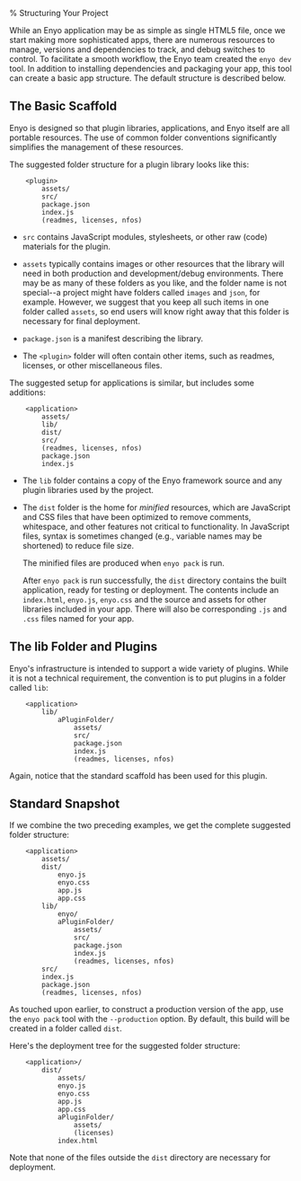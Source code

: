 % Structuring Your Project

While an Enyo application may be as simple as single HTML5 file, once we start
making more sophisticated apps, there are numerous resources to manage, versions
and dependencies to track, and debug switches to control.  To facilitate a
smooth workflow, the Enyo team created the `enyo dev` tool.  In addition to
installing dependencies and packaging your app, this tool can create a basic
app structure.  The default structure is described below.

## The Basic Scaffold

Enyo is designed so that plugin libraries, applications, and Enyo itself are all
portable resources.  The use of common folder conventions significantly
simplifies the management of these resources.

The suggested folder structure for a plugin library looks like this:

        <plugin>
            assets/
            src/
            package.json
            index.js
            (readmes, licenses, nfos)

* `src` contains JavaScript modules, stylesheets, or other raw (code) materials
    for the plugin.

* `assets` typically contains images or other resources that the library will
    need in both production and development/debug environments.  There may be as
    many of these folders as you like, and the folder name is not special--a
    project might have folders called `images` and `json`, for example.
    However, we suggest that you keep all such items in one folder called
    `assets`, so end users will know right away that this folder is necessary
    for final deployment.

* `package.json` is a manifest describing the library.

* The `<plugin>` folder will often contain other items, such as readmes,
    licenses, or other miscellaneous files.

The suggested setup for applications is similar, but includes some additions:

        <application>
            assets/
            lib/
            dist/
            src/
            (readmes, licenses, nfos)
            package.json
            index.js

* The `lib` folder contains a copy of the Enyo framework source and any plugin
    libraries used by the project.

* The `dist` folder is the home for _minified_ resources, which are JavaScript
    and CSS files that have been optimized to remove comments, whitespace, and
    other features not critical to functionality.  In JavaScript files, syntax
    is sometimes changed (e.g., variable names may be shortened) to reduce file
    size.

    The minified files are produced when `enyo pack` is run.

    After `enyo pack` is run successfully, the `dist` directory contains the
    built application, ready for testing or deployment. The contents include
    an `index.html`, `enyo.js`, `enyo.css` and the source and assets for other
    libraries included in your app. There will also be corresponding `.js` and
    `.css` files named for your app.

## The lib Folder and Plugins

Enyo's infrastructure is intended to support a wide variety of plugins.  While
it is not a technical requirement, the convention is to put plugins in a folder
called `lib`:

        <application>
            lib/
                aPluginFolder/
                    assets/
                    src/
                    package.json
                    index.js
                    (readmes, licenses, nfos)

Again, notice that the standard scaffold has been used for this plugin.

## Standard Snapshot

If we combine the two preceding examples, we get the complete suggested folder
structure:

        <application>
            assets/
            dist/
                enyo.js
                enyo.css
                app.js
                app.css
            lib/
                enyo/
                aPluginFolder/
                    assets/
                    src/
                    package.json
                    index.js
                    (readmes, licenses, nfos)
            src/
            index.js
            package.json
            (readmes, licenses, nfos)

As touched upon earlier, to construct a production version of the app, use the `enyo pack`
tool with the `--production` option.  By default, this build will be created in a
folder called `dist`.

Here's the deployment tree for the suggested folder structure:

        <application>/
            dist/
                assets/
                enyo.js
                enyo.css
                app.js
                app.css
                aPluginFolder/
                    assets/
                    (licenses)
                index.html

Note that none of the files outside the `dist` directory are necessary for deployment.
